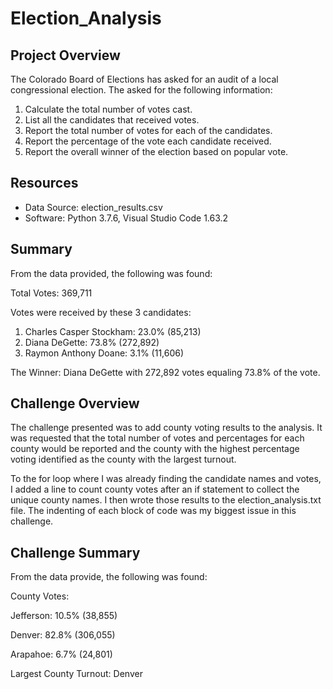 # Election_Analysis
## Project Overview
The Colorado Board of Elections has asked for an audit of a local congressional election. The asked for the following information:
1. Calculate the total number of votes cast.
2. List all the candidates that received votes.
3. Report the total number of votes for each of the candidates.
4. Report the percentage of the vote each candidate received.
5. Report the overall winner of the election based on popular vote.

## Resources
* Data Source: election_results.csv
* Software: Python 3.7.6, Visual Studio Code 1.63.2

## Summary
From the data provided, the following was found:

Total Votes: 369,711

Votes were received by these 3 candidates:
1. Charles Casper Stockham: 23.0% (85,213)
2. Diana DeGette: 73.8% (272,892)
3. Raymon Anthony Doane: 3.1% (11,606)

The Winner: Diana DeGette with 272,892 votes equaling 73.8% of the vote. 

## Challenge Overview
The challenge presented was to add county voting results to the analysis. It was requested that the total number of votes and percentages for each county would be reported and the county with the highest percentage voting identified as the county with the largest turnout.

To the for loop where I was already finding the candidate names and votes, I added a line to count county votes after an if statement to collect the unique county names. I then wrote those results to the election_analysis.txt file. The indenting of each block of code was my biggest issue in this challenge.  

## Challenge Summary
From the data provide, the following was found:

County Votes: 

Jefferson: 10.5% (38,855)

Denver: 82.8% (306,055)

Arapahoe: 6.7% (24,801)

Largest County Turnout: Denver 
